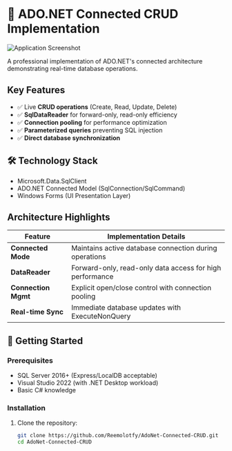 # 🔌 ADO.NET Connected CRUD Implementation

![Application Screenshot](./docs/screenshot.png)

A professional implementation of ADO.NET's connected architecture demonstrating real-time database operations.

## Key Features
- ✅ Live **CRUD operations** (Create, Read, Update, Delete)
- ✅ **SqlDataReader** for forward-only, read-only efficiency
- ✅ **Connection pooling** for performance optimization
- ✅ **Parameterized queries** preventing SQL injection
- ✅ **Direct database synchronization**

## 🛠️ Technology Stack
- Microsoft.Data.SqlClient
- ADO.NET Connected Model (SqlConnection/SqlCommand)
- Windows Forms (UI Presentation Layer)

## Architecture Highlights
| Feature               | Implementation Details                                                                 |
|-----------------------|---------------------------------------------------------------------------------------|
| **Connected Mode**    | Maintains active database connection during operations                                 |
| **DataReader**        | Forward-only, read-only data access for high performance                              |
| **Connection Mgmt**   | Explicit open/close control with connection pooling                                   |
| **Real-time Sync**    | Immediate database updates with ExecuteNonQuery                                       |

## 🚀 Getting Started

### Prerequisites
- SQL Server 2016+ (Express/LocalDB acceptable)
- Visual Studio 2022 (with .NET Desktop workload)
- Basic C# knowledge

### Installation
1. Clone the repository:
   ```bash
   git clone https://github.com/Reemolotfy/AdoNet-Connected-CRUD.git
   cd AdoNet-Connected-CRUD
